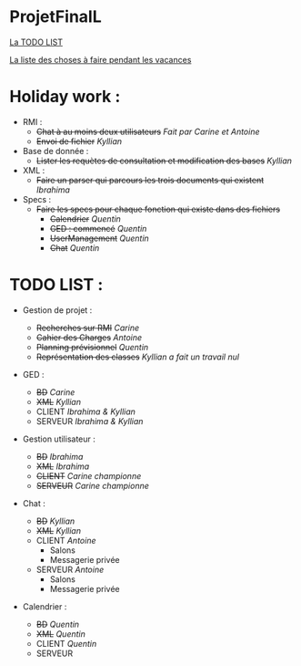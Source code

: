 # ProjetFinalL

[La TODO LIST](https://github.com/Tellenn/ProjetFinalL3#todo-list-) 

[La liste des choses à faire pendant les vacances](https://github.com/Tellenn/ProjetFinalL3#holiday-work-)


# Holiday work : 

- RMI : 
	- ~~Chat à au moins deux utilisateurs~~ _Fait par Carine et Antoine_
	- ~~Envoi de fichier~~ _Kyllian_
- Base de donnée :
	- ~~Lister les requètes de consultation et modification des bases~~ _Kyllian_
- XML : 
	- ~~Faire un parser qui parcours les trois documents qui existent~~ _Ibrahima_
- Specs : 
	- ~~Faire les specs pour chaque fonction qui existe dans des fichiers~~
		- ~~Calendrier~~ _Quentin_
		- ~~GED : commencé~~ _Quentin_
		- ~~UserManagement~~ _Quentin_
		- ~~Chat~~ _Quentin_


# TODO LIST :

- Gestion de projet :
	- ~~Recherches sur RMI~~ _Carine_
	- ~~Cahier des Charges~~ _Antoine_
	- ~~Planning prévisionnel~~ _Quentin_
	- ~~Représentation des classes~~ _Kyllian a fait un travail nul_

- GED :
	- ~~BD~~ _Carine_
	- ~~XML~~ _Kyllian_
	- CLIENT _Ibrahima & Kyllian_
	- SERVEUR _Ibrahima & Kyllian_
	
	
- Gestion utilisateur :
	- ~~BD~~ _Ibrahima_
	- ~~XML~~ _Ibrahima_
	- ~~CLIENT~~ _Carine championne_
	- ~~SERVEUR~~ _Carine championne_
	
- Chat :
	- ~~BD~~ _Kyllian_
	- ~~XML~~ _Kyllian_
	- CLIENT _Antoine_
		- Salons
		- Messagerie privée
	- SERVEUR _Antoine_
		- Salons
		- Messagerie privée
	
- Calendrier :
	- ~~BD~~ _Quentin_
	- ~~XML~~ _Quentin_
	- CLIENT _Quentin_
	- SERVEUR
